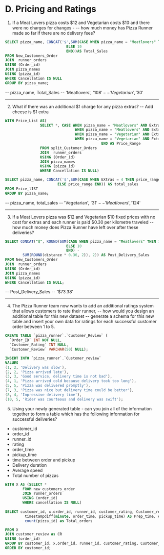 # D. Pricing and Ratings

1. If a Meat Lovers pizza costs $12 and Vegetarian costs $10 and there were no charges for changes - 
-- how much money has Pizza Runner made so far if there are no delivery fees?

```sql
SELECT pizza_name, CONCAT('$',SUM(CASE WHEN pizza_name = "Meatlovers" THEN 12
							ELSE 10
                            END))AS Total_Sales
FROM New_Customers_Order
JOIN  runner_orders
USING (Order_id)
JOIN pizza_names
USING (pizza_id)
WHERE Cancellation IS NULL
GROUP BY pizza_name;
```

-- pizza_name, 		Total_Sales
-- 'Meatlovers',		'$108'
-- 'Vegetarian',		'$30'

---

2. What if there was an additional $1 charge for any pizza extras?
-- Add cheese is $1 extra

```sql
WITH Price_List AS(
				SELECT *, CASE WHEN pizza_name = "Meatlovers" AND Extras IS NULL THEN 12
								WHEN pizza_name = "Meatlovers" AND Extras IS NOT NULL THEN 13
								WHEN pizza_name = "Vegetarian" AND Extras IS NULL THEN 10
								WHEN pizza_name = "Vegetarian" AND Extras IS NOT NULL THEN 11
											END AS Price_Range
				FROM split_Customer_Orders
				JOIN  runner_orders
				USING (Order_id)
				JOIN pizza_names
				USING (pizza_id)
				WHERE Cancellation IS NULL)

SELECT pizza_name, CONCAT('$',SUM(CASE WHEN EXtras = 4 THEN price_range + 1
						ELSE price_range END)) AS total_sales
FROM Price_lIST
GROUP BY pizza_name;
```

-- pizza_name, 		total_sales
-- 'Vegetarian',		'$31'
-- 'Meatlovers',		'$124'

---

3. If a Meat Lovers pizza was $12 and Vegetarian $10 fixed prices with no cost for extras and each runner is paid $0.30 per kilometre traveled 
-- how much money does Pizza Runner have left over after these deliveries?
```sql
SELECT CONCAT("$", ROUND(SUM(CASE WHEN pizza_name = "Meatlovers" THEN 12
							ELSE 10
                            END) -
		SUM(ROUND(distance * 0.30, 2)), 2)) AS Post_Delivery_Sales
FROM New_Customers_Order
JOIN  runner_orders
USING (Order_id)
JOIN pizza_names
USING (pizza_id)
WHERE Cancellation IS NULL;
```

-- Post_Delivery_Sales
-- '$73.38'

---

4. The Pizza Runner team now wants to add an additional ratings system that allows customers to rate their runner, 
-- how would you design an additional table for this new dataset 
-- generate a schema for this new table and insert your own data for ratings for each successful customer order between 1 to 5.
```sql
CREATE TABLE `pizza_runner`.`Customer_Review` (
  `Order_ID` INT NOT NULL,
  `Customer_Rating` INT NULL,
  `Customer_Review` VARCHAR(50) NULL);

INSERT INTO `pizza_runner`.`Customer_review` 
VALUES
(1, 2, 'Delivery was slow'), 
(2, 2, 'Pizza arrived late'),
(3, 3, 'Good service, delivery time is not bad'),
(4, 1, 'Pizza arrived cold because delivery took too long'),
(5, 5, 'Pizza was delivered promptly'),
(7, 3, 'Pizza was nice but delivery time could be better'),
(8, 4, 'Impressive delivery time'),
(10, 5, 'Rider was courteous and delivery was swift');
```


5. Using your newly generated table - can you join all of the information together to form a table which has the following information for successful deliveries?
- customer_id
-  order_id
-  runner_id
-  rating
-  order_time
- pickup_time
- time between order and pickup
- Delivery duration
- Average speed
- Total number of pizzas
  
```sql
WITH X AS (SELECT *
		FROM new_customers_order
		JOIN runner_orders
		USING (order_id)
		WHERE cancellation IS NULL) 
        
SELECT customer_id, x.order_id, runner_id, customer_rating, Customer_review, order_time, pickup_time,
		 timestampdiff(minute, order_time, pickup_time) AS Prep_time, duration, ROUND(distance/duration*60, 2) as average_speed, 
         count(pizza_id) as Total_orders

FROM X
JOIN customer_review as CR
USING (order_id)
GROUP BY customer_id, x.order_id, runner_id, customer_rating, Customer_review, order_time, pickup_time, duration, distance
ORDER BY customer_id;
```
